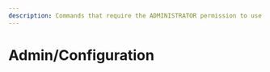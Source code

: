 ```yaml
---
description: Commands that require the ADMINISTRATOR permission to use
---
```


# Admin/Configuration

